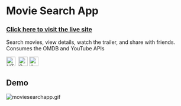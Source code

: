 <h1>Movie Search App</h1>

<h3><a target="_blank"href="https://moviesearchappjs.netlify.app">Click here to visit the live site</a></h3>
 
<p>Search movies, view details, watch the trailer, and share with friends. Consumes the OMDB and YouTube APIs</p>

<div><img src="https://img.shields.io/badge/HTML5-282C34?logo=html5&logoColor=E34F26" alt="HTML5 logo" title="HTML5" height="25" />
  &nbsp;<img src="https://img.shields.io/badge/Sass-282C34?logo=sass&logoColor=CC6699" alt="Sass logo" title="Sass" height="25" />&nbsp;<img src="https://img.shields.io/badge/JavaScript-282C34?logo=javascript&logoColor=F7DF1E" alt="JavaScript logo" title="JavaScript" height="25" /></div>
 

## Demo
![moviesearchapp.gif](https://github.com/jakesmileydev/moviesearchapp/blob/master/images/moviesearchapp.gif?raw=true)


